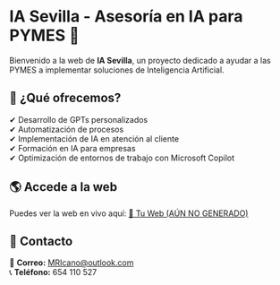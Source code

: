 # IA Sevilla - Asesoría en IA para PYMES 🚀

Bienvenido a la web de **IA Sevilla**, un proyecto dedicado a ayudar a las PYMES a implementar soluciones de Inteligencia Artificial.

## 📌 ¿Qué ofrecemos?
✔ Desarrollo de GPTs personalizados  
✔ Automatización de procesos  
✔ Implementación de IA en atención al cliente  
✔ Formación en IA para empresas  
✔ Optimización de entornos de trabajo con Microsoft Copilot  

## 🌎 Accede a la web
Puedes ver la web en vivo aquí: [🔗 Tu Web (AÚN NO GENERADO)]()

## 📩 Contacto
📧 **Correo:** MRIcano@outlook.com  
📞 **Teléfono:** 654 110 527  

